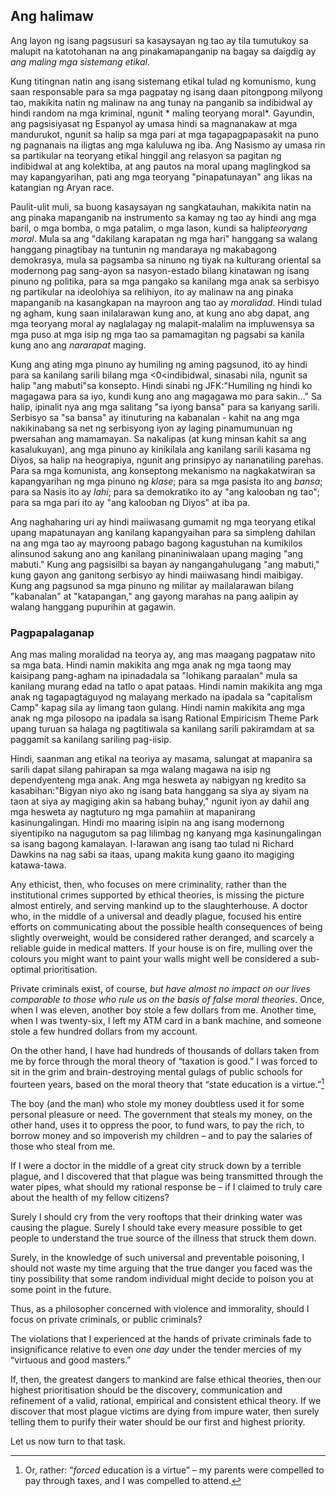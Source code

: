 ## Ang halimaw

Ang layon ng isang pagsusuri sa kasaysayan ng tao ay tila tumutukoy sa malupit na katotohanan na ang pinakamapanganip na bagay sa daigdig ay *ang maling mga sistemang etikal*.

Kung titingnan natin ang isang sistemang etikal tulad ng komunismo, kung saan responsable para sa mga pagpatay ng isang daan pitongpong milyong tao, makikita natin ng malinaw na ang tunay na panganib sa indibidwal ay hindi random na mga kriminal, ngunit * maling teoryang moral*. Gayundin, ang pagsisiyasat ng Espanyol ay umasa hindi sa magnanakaw at mga mandurukot, ngunit sa halip sa mga pari at mga tagapagpapasakit na puno ng pagnanais na iligtas ang mga kaluluwa ng iba. Ang Nasismo ay umasa rin sa partikular na teoryang etikal hinggil ang relasyon sa pagitan ng indibidwal at ang kolektiba, at ang pautos na moral upang maglingkod sa may kapangyarihan, pati ang mga teoryang "pinapatunayan" ang likas na katangian ng Aryan race.

Paulit-ulit muli, sa buong kasaysayan ng sangkatauhan, makikita natin na ang pinaka mapanganib na instrumento sa kamay ng tao ay hindi ang mga baril, o mga bomba, o mga patalim, o mga lason, kundi sa halip*teoryang moral*. Mula sa ang "dakilang karapatan ng mga hari" hanggang sa walang hanggang pinagtibay na tuntunin ng mandaraya ng makabagong demokrasya, mula sa pagsamba sa ninuno ng tiyak na kulturang oriental sa modernong pag sang-ayon sa nasyon-estado bilang kinatawan ng isang pinuno ng politika, para sa mga pangako sa kanilang mga anak sa serbisyo ng partikular na ideolohiya sa relihiyon, ito ay malinaw na ang pinaka mapanganib na kasangkapan na mayroon ang tao ay *moralidad*. Hindi tulad ng agham, kung saan inilalarawan kung ano, at kung ano abg dapat, ang mga teoryang moral ay naglalagay ng malapit-malalim na impluwensya sa mga puso at mga isip ng mga tao sa pamamagitan ng pagsabi sa kanila kung ano ang *nararapat* maging.

Kung ang ating mga pinuno ay humiling ng aming pagsunod, ito ay hindi para sa kanilang sarili bilang mga <0<indibidwal</em>, sinasabi nila, ngunit sa halip "ang mabuti"sa konsepto. Hindi sinabi ng JFK:"Humiling ng hindi ko magagawa para sa iyo, kundi kung ano ang magagawa mo para sakin..." Sa halip, ipinalit nya ang mga salitang "sa iyong bansa" para sa kanyang sarili. Serbisyo sa "sa bansa" ay itinuturing na kabanalan - kahit na ang mga nakikinabang sa net ng serbisyong iyon ay laging pinamumunuan ng pwersahan ang mamamayan. Sa nakalipas (at kung minsan kahit sa ang kasalukuyan), ang mga pinuno ay kinikilala ang kanilang sarili kasama ng Diyos, sa halip na heograpiya, ngunit ang prinsipyo ay nananatiling parehas. Para sa mga komunista, ang konseptong mekanismo na nagkakatwiran sa kapangyarihan ng mga pinuno ng *klase*; para sa mga pasista ito ang *bansa*; para sa Nasis ito ay *lahi*; para sa demokratiko ito ay "ang kalooban ng tao"; para sa mga pari ito ay "ang kalooban ng Diyos" at iba pa.

Ang naghaharing uri ay hindi maiiwasang gumamit ng mga teoryang etikal upang mapatunayan ang kanilang kapangyaihan para sa simpleng dahilan na ang mga tao ay mayroong pabago bagong kagustuhan na kumikilos alinsunod sakung ano ang kanilang pinaniniwalaan upang maging "ang mabuti." Kung ang pagsisilbi sa bayan ay nangangahulugang "ang mabuti," kung gayon ang ganitong serbisyo ay hindi maiiwasang hindi maibigay. Kung ang pagsunod sa mga pinuno ng militar ay mailalarawan bilang "kabanalan" at "katapangan," ang gayong marahas na pang aalipin ay walang hanggang pupurihin at gagawin.

### Pagpapalaganap

Ang mas maling moralidad na teorya ay, ang mas maagang pagpataw nito sa mga bata. Hindi namin makikita ang mga anak ng mga taong may kaisipang pang-agham na ipinadadala sa "lohikang paraalan" mula sa kanilang murang edad na tatlo o apat pataas. Hindi namin makikita ang mga anak ng tagapagtaguyod ng malayang merkado na ipadala sa "capitalism Camp" kapag sila ay limang taon gulang. Hindi namin makikita ang mga anak ng mga pilosopo na ipadala sa isang Rational Empiricism Theme Park upang turuan sa halaga ng pagtitiwala sa kanilang sarili pakiramdam at sa paggamit sa kanilang sariling pag-iisip.

Hindi, saanman ang etikal na teoriya ay masama, salungat at mapanira sa sarili dapat silang pahirapan sa mga walang magawa na isip ng dependyenteng mga anak. Ang mga hesweta ay nabigyan ng kredito sa kasabihan:"Bigyan niyo ako ng isang bata hanggang sa siya ay siyam na taon at siya ay magiging akin sa habang buhay," ngunit iyon ay dahil ang mga hesweta ay nagtuturo ng mga pamahiin at mapanirang kasinungalingan. Hindi mo maaring isipin na ang isang modernong siyentipiko na nagugutom sa pag lilimbag ng kanyang mga kasinungalingan sa isang bagong kamalayan. I-larawan ang isang tao tulad ni Richard Dawkins na nag sabi sa itaas, upang makita kung gaano ito magiging katawa-tawa.

Any ethicist, then, who focuses on mere criminality, rather than the institutional crimes supported by ethical theories, is missing the picture almost entirely, and serving mankind up to the slaughterhouse. A doctor who, in the middle of a universal and deadly plague, focused his entire efforts on communicating about the possible health consequences of being slightly overweight, would be considered rather deranged, and scarcely a reliable guide in medical matters. If your house is on fire, mulling over the colours you might want to paint your walls might well be considered a sub-optimal prioritisation.

Private criminals exist, of course, *but have almost no impact on our lives comparable to those who rule us on the basis of false moral theories*. Once, when I was eleven, another boy stole a few dollars from me. Another time, when I was twenty-six, I left my ATM card in a bank machine, and someone stole a few hundred dollars from my account.

On the other hand, I have had hundreds of thousands of dollars taken from me by force through the moral theory of “taxation is good.” I was forced to sit in the grim and brain-destroying mental gulags of public schools for fourteen years, based on the moral theory that “state education is a virtue.”[^12]

The boy (and the man) who stole my money doubtless used it for some personal pleasure or need. The government that steals my money, on the other hand, uses it to oppress the poor, to fund wars, to pay the rich, to borrow money and so impoverish my children – and to pay the salaries of those who steal from me.

If I were a doctor in the middle of a great city struck down by a terrible plague, and I discovered that that plague was being transmitted through the water pipes, what should my rational response be – if I claimed to truly care about the health of my fellow citizens?

Surely I should cry from the very rooftops that their drinking water was causing the plague. Surely I should take every measure possible to get people to understand the true source of the illness that struck them down.

Surely, in the knowledge of such universal and preventable poisoning, I should not waste my time arguing that the true danger you faced was the tiny possibility that some random individual might decide to poison you at some point in the future.

Thus, as a philosopher concerned with violence and immorality, should I focus on private criminals, or public criminals?

The violations that I experienced at the hands of private criminals fade to insignificance relative to even *one day* under the tender mercies of my “virtuous and good masters.”

If, then, the greatest dangers to mankind are false ethical theories, then our highest prioritisation should be the discovery, communication and refinement of a valid, rational, empirical and consistent ethical theory. If we discover that most plague victims are dying from impure water, then surely telling them to purify their water should be our first and highest priority.

Let us now turn to that task.

[^12]: Or, rather: “*forced* education is a virtue” – my parents were compelled to pay through taxes, and I was compelled to attend.